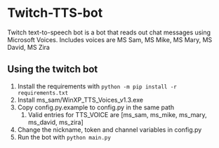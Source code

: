 # Twitch-TTS-bot
Twitch text-to-speech bot is a bot that reads out chat messages using Microsoft Voices. Includes voices are MS Sam, MS Mike, MS Mary, MS David, MS Zira 

## Using the twitch bot
1. Install the requirements with `python -m pip install -r requirements.txt`
2. Install ms_sam/WinXP_TTS_Voices_v1.3.exe
3. Copy config.py.example to config.py in the same path
   1. Valid entries for TTS_VOICE are [ms_sam, ms_mike, ms_mary, ms_david, ms_zira]
4. Change the nickname, token and channel variables in config.py
5. Run the bot with `python main.py`
